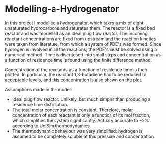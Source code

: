 # Modelling-a-Hydrogenator
In this project I modelled a hydrogenator, which takes a mix of eight unsaturated hydrocarbons and saturates them. The reactor is a fixed bed reactor and was modelled as an ideal plug flow reactor. The incoming reactant concentrations are fixed from upstream and the reaction kinetics were taken from literature, from which a system of PDE's was formed. Since hydrogen is involved in all the reactions, the PDE's must be solved using a numerical method. Time is discritesed into small steps and concentration as a function of residence time is found using the finite difference method.

Concentration of the reactants as a function of residence time is then plotted. In particular, the reactant 1,3-butadiene had to be reduced to acceptable levels, and this concentration is also shown on the plot.

Assumptions made in the model: 

-  Ideal plug flow reactor. Unlikely, but much simpler than producing a residence time distribution.
- The total molar concentration is constant. Therefore, molar concentration of each reactant is only a function of its mol fraction, which simplifies the system significantly. Actually accurate to ~2% according to UniSim thermodynamics.
-  The thermodynamic behaviour was very simplified: hydrogen is assumed to be completely soluble at this pressure and concentration
